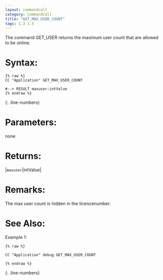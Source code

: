 ```yaml
---
layout: commandcall
category: CommandCall
title: "GET_MAX_USER_COUNT"
tags: 1.3 1.5
---
```


The command GET_USER returns the maximum user count that are allowed to be online.

# Syntax:  

```adoscript
{% raw %}
CC "Application" GET_MAX_USER_COUNT 

#--> RESULT maxuser:intValue 
{% endraw %}
```
{: .line-numbers}

# Parameters:  

none

# Returns:  

|`maxuser`|intValue|

# Remarks:

The max user count is hidden in the licencenumber.

# See Also:  



Example 1:

```adoscript
{% raw %}

CC "Application" debug GET_MAX_USER_COUNT 

{% endraw %}
```
{: .line-numbers}

